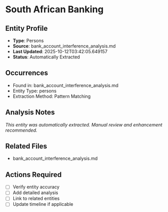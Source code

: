 # South African Banking

## Entity Profile
- **Type**: Persons
- **Source**: bank_account_interference_analysis.md
- **Last Updated**: 2025-10-12T03:42:05.649157
- **Status**: Automatically Extracted

## Occurrences
- Found in: bank_account_interference_analysis.md
- Entity Type: persons
- Extraction Method: Pattern Matching

## Analysis Notes
*This entity was automatically extracted. Manual review and enhancement recommended.*

## Related Files
- bank_account_interference_analysis.md

## Actions Required
- [ ] Verify entity accuracy
- [ ] Add detailed analysis
- [ ] Link to related entities
- [ ] Update timeline if applicable
